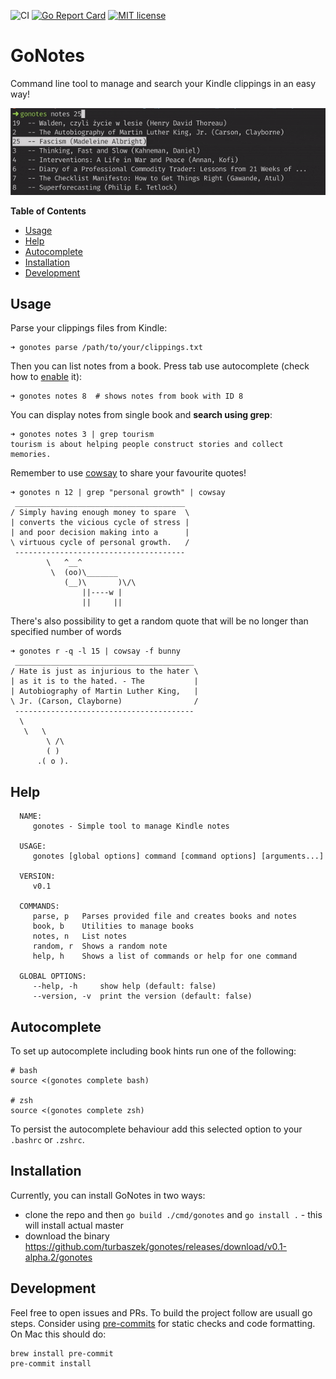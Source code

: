 ![CI](https://github.com/turbaszek/gonotes/workflows/CI/badge.svg)
[![Go Report Card](https://goreportcard.com/badge/github.com/turbaszek/gonotes)](https://goreportcard.com/report/github.com/turbaszek/gonotes)
[![MIT license](https://img.shields.io/badge/license-MIT-brightgreen.svg)](https://opensource.org/licenses/MIT)

# GoNotes
Command line tool to manage and search your Kindle clippings in an easy way!

![book_list](docs/list.gif)

<!-- START doctoc generated TOC please keep comment here to allow auto update -->
<!-- DON'T EDIT THIS SECTION, INSTEAD RE-RUN doctoc TO UPDATE -->
**Table of Contents**

- [Usage](#usage)
- [Help](#help)
- [Autocomplete](#autocomplete)
- [Installation](#installation)
- [Development](#development)

<!-- END doctoc generated TOC please keep comment here to allow auto update -->

## Usage
Parse your clippings files from Kindle:
```
➜ gonotes parse /path/to/your/clippings.txt
```

Then you can list notes from a book. Press tab use autocomplete
(check how to [enable](#autocomplete) it):
```
➜ gonotes notes 8  # shows notes from book with ID 8
```

You can display notes from single book and **search using grep**:
```
➜ gonotes notes 3 | grep tourism
tourism is about helping people construct stories and collect memories.
```

Remember to use [cowsay](https://en.wikipedia.org/wiki/Cowsay) to share your
favourite quotes!
```
➜ gonotes n 12 | grep "personal growth" | cowsay
 ______________________________________
/ Simply having enough money to spare  \
| converts the vicious cycle of stress |
| and poor decision making into a      |
\ virtuous cycle of personal growth.   /
 --------------------------------------
        \   ^__^
         \  (oo)\_______
            (__)\       )\/\
                ||----w |
                ||     ||
```

There's also possibility to get a random quote that will be no longer
than specified number of words
```
➜ gonotes r -q -l 15 | cowsay -f bunny
 ________________________________________
/ Hate is just as injurious to the hater \
| as it is to the hated. - The           |
| Autobiography of Martin Luther King,   |
\ Jr. (Carson, Clayborne)                /
 ----------------------------------------
  \
   \   \
        \ /\
        ( )
      .( o ).
```

## Help
<!-- AUTO_STAR -->
```
  NAME:
     gonotes - Simple tool to manage Kindle notes

  USAGE:
     gonotes [global options] command [command options] [arguments...]

  VERSION:
     v0.1

  COMMANDS:
     parse, p   Parses provided file and creates books and notes
     book, b    Utilities to manage books
     notes, n   List notes
     random, r  Shows a random note
     help, h    Shows a list of commands or help for one command

  GLOBAL OPTIONS:
     --help, -h     show help (default: false)
     --version, -v  print the version (default: false)
```
<!-- AUTO_END -->

## Autocomplete
To set up autocomplete including book hints run one of the following:
```
# bash
source <(gonotes complete bash)

# zsh
source <(gonotes complete zsh)
```
To persist the autocomplete behaviour add this selected option to
your `.bashrc` or `.zshrc`.

## Installation
Currently, you can install GoNotes in two ways:
- clone the repo and then `go build ./cmd/gonotes` and `go install .` - this will install actual master
- download the binary https://github.com/turbaszek/gonotes/releases/download/v0.1-alpha.2/gonotes

## Development
Feel free to open issues and PRs. To build the project follow are usuall go steps. Consider using
[pre-commits](https://pre-commit.com) for static checks and code formatting. On Mac this should do:
```
brew install pre-commit
pre-commit install
```
